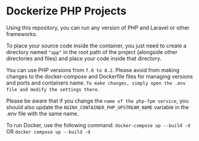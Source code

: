 # Dockerize PHP Projects

Using this repository, you can run any version of PHP and Laravel or other frameworks.

To place your source code inside the container, you just need to create a directory named `"app"` in the root path of the project (alongside other directories and files) and place your code inside that directory.

You can use PHP versions from `7.0 to 8.2`. Please avoid from making changes to the docker-compose and Dockerfile files for managing versions and ports and containers name. `To make changes, simply open the .env file and modify the settings there`.

Please be aware that if you change the `name of the php-fpm service`, you should also update the `NGINX_CONTAINER_PHP_UPSTREAM_NAME` variable in the .env file with the same name.

To run Docker, use the following command:
`docker-compose up --build -d` OR `docker compose up --build -d`
